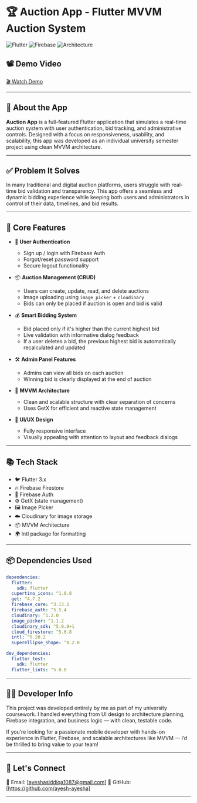 # 🏆 Auction App - Flutter MVVM Auction System

![Flutter](https://img.shields.io/badge/Flutter-3.x-blue.svg)
![Firebase](https://img.shields.io/badge/Firebase-Auth%20%7C%20Firestore-yellow.svg)
![Architecture](https://img.shields.io/badge/Architecture-MVVM-green.svg)

## 📽️ Demo Video

[🎬 Watch Demo](https://drive.google.com/drive/folders/10fgonJ2nIU7Ra63D-QcOa8ASP62ZdUWw)

---

## 📱 About the App

**Auction App** is a full-featured Flutter application that simulates a real-time auction system with user authentication, bid tracking, and administrative controls. Designed with a focus on responsiveness, usability, and scalability, this app was developed as an individual university semester project using clean MVVM architecture.

---

## ✅ Problem It Solves

In many traditional and digital auction platforms, users struggle with real-time bid validation and transparency. This app offers a seamless and dynamic bidding experience while keeping both users and administrators in control of their data, timelines, and bid results.

---

## 🔑 Core Features

- 🔐 **User Authentication**
    - Sign up / login with Firebase Auth
    - Forgot/reset password support
    - Secure logout functionality

- 📦 **Auction Management (CRUD)**
    - Users can create, update, read, and delete auctions
    - Image uploading using `image_picker` + `cloudinary`
    - Bids can only be placed if auction is open and bid is valid

- 💰 **Smart Bidding System**
    - Bid placed only if it's higher than the current highest bid
    - Live validation with informative dialog feedback
    - If a user deletes a bid, the previous highest bid is automatically recalculated and updated

- 🛠️ **Admin Panel Features**
    - Admins can view all bids on each auction
    - Winning bid is clearly displayed at the end of auction

- 🧠 **MVVM Architecture**
    - Clean and scalable structure with clear separation of concerns
    - Uses GetX for efficient and reactive state management

- 🎨 **UI/UX Design**
    - Fully responsive interface
    - Visually appealing with attention to layout and feedback dialogs

---

## 📚 Tech Stack

- 🐦 Flutter 3.x
- 🔥 Firebase Firestore
- 🔐 Firebase Auth
- ⚙️ GetX (state management)
- 🖼️ Image Picker
- ☁️ Cloudinary for image storage
- 📦 MVVM Architecture
- 🌍 Intl package for formatting

---

## 📦 Dependencies Used

```yaml
dependencies:
  flutter:
    sdk: flutter
  cupertino_icons: ^1.0.8
  get: ^4.7.2
  firebase_core: ^3.13.1
  firebase_auth: ^5.5.4
  cloudinary: ^1.2.0
  image_picker: ^1.1.2
  cloudinary_sdk: ^5.0.0+1
  cloud_firestore: ^5.6.8
  intl: ^0.20.2
  superellipse_shape: ^0.2.0

dev_dependencies:
  flutter_test:
    sdk: flutter
  flutter_lints: ^5.0.0

```
---
## 🧑‍💻 Developer Info

This project was developed entirely by me as part of my university coursework. I handled everything from UI design to architecture planning, Firebase integration, and business logic — with clean, testable code.

If you’re looking for a passionate mobile developer with hands-on experience in Flutter, Firebase, and scalable architectures like MVVM — I’d be thrilled to bring value to your team!

---

## 🙌 Let's Connect

📧 Email: [ayeshasiddiqa1087@gmail.com]
🔗 GitHub: [https://github.com/ayesh-ayesha]

---

